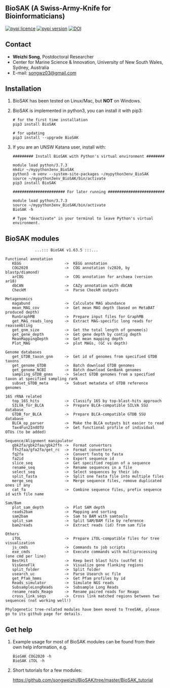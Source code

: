 
## BioSAK (A Swiss-Army-Knife for Bioinformaticians)

[![pypi licence ](https://img.shields.io/pypi/l/BioSAK.svg)](https://opensource.org/licenses/gpl-3.0.html)
[![pypi version ](https://img.shields.io/pypi/v/BioSAK.svg)](https://pypi.python.org/pypi/BioSAK) 
[![DOI](https://zenodo.org/badge/DOI/10.5281/zenodo.4070001.svg)](https://doi.org/10.5281/zenodo.4070001)


Contact
---

+ **Weizhi Song**, Postdoctoral Researcher
+ Center for Marine Science & Innovation, University of New South Wales, Sydney, Australia
+ E-mail: songwz03@gmail.com

    
Installation
---

1. BioSAK has been tested on Linux/Mac, but **NOT** on Windows.

1. BioSAK is implemented in python3, you can install it with pip3:

       # for the first time installation
       pip3 install BioSAK
      
       # for updating
       pip3 install --upgrade BioSAK
      
1. If you are an UNSW Katana user, install with:

       ######### Install BioSAK with Python's virtual environment ########

       module load python/3.7.3
       mkdir ~/mypython3env_BioSAK
       python3 -m venv --system-site-packages ~/mypython3env_BioSAK
       source ~/mypython3env_BioSAK/bin/activate
       pip3 install BioSAK

       ####################### For later running #########################

       module load python/3.7.3
       source ~/mypython3env_BioSAK/bin/activate
       BioSAK -h
              
       # Type "deactivate" in your terminal to leave Python's virtual environment.


BioSAK modules
---
   
                 ...::: BioSAK v1.63.5 :::...

    Functional annotation
       KEGG                   ->  KEGG annotation
       COG2020                ->  COG annotation (v2020, by blastp/diamond)
       arCOG                  ->  COG annotation for archaea (version ar18)
       dbCAN                  ->  CAZy annotation with dbCAN
       CheckM                 ->  Parse CheckM outputs

    Metagenomics
       magabund               ->  Calculate MAG abundance
       mean_MAG_cov           ->  Get mean MAG depth (based on MetaBAT produced depth)
       RunGraphMB             ->  Prepare input files for GraphMB
       get_MAG_reads_long     ->  Extract MAG-specific long reads for reassembling
       get_gnm_size           ->  Get the total length of genome(s)
       get_gene_depth         ->  Get gene depth by contig depth
       MeanMappingDepth       ->  Get mean mapping depth 
       Plot_MAG               ->  plot MAGs, (GC vs depth)

    Genome databases
       get_GTDB_taxon_gnm     ->  Get id of genomes from specified GTDB taxons
       get_genome_GTDB        ->  Batch download GTDB genomes
       get_genome_NCBI        ->  Batch download GenBank genomes
       sampling_GTDB_gnms     ->  Select GTDB genomes from a specified taxon at specified sampling rank
       subset_GTDB_meta       ->  Subset metadata of GTDB reference genomes

    16S rRNA related
       top_16S_hits           ->  Classify 16S by top-blast-hits approach
       SILVA_for_BLCA         ->  Prepare BLCA-compatible SILVA SSU database
       GTDB_for_BLCA          ->  Prepare BLCA-compatible GTDB SSU database
       BLCA_op_parser         ->  Make the BLCA outputs bit easier to read
       Tax4Fun2IndOTU         ->  Get functional profile of individual OTUs (to be added)
    
    Sequence/Alignment manipulator
       gbk2fa/gbk2faa/gbk2ffn ->  Format convertors
       ffn2faa/gfa2fa/get_rc  ->  Format convertors
       fq2fa                  ->  Convert fastq to fasta
       fa2id                  ->  Export sequence id
       slice_seq              ->  Get specified region of a sequence
       rename_seq             ->  Rename sequences in a file
       select_seq             ->  Select sequences by their ids
       split_fasta            ->  Split one fasta file into multiple files
       merge_seq              ->  Merge sequence files, remove duplicated ones if any
       cat_fa                 ->  Combine sequence files, prefix sequence id with file name
    
    Sam/Bam
       plot_sam_depth         ->  Plot SAM depth
       reads2bam              ->  Mapping and sorting
       sam2bam                ->  Sam to BAM with samtools
       split_sam              ->  Split SAM/BAM file by reference
       bam2reads              ->  Extract reads (id) from sam file
    
    Others
       iTOL                   ->  Prepare iTOL-compatible files for tree visualization
       js_cmds                ->  Commands to job scripts
       exe_cmds               ->  Execute commands with multiprocessing (one cmd per line)
       BestHit                ->  Keep best blast hits (outfmt 6)
       VisGeneFlk             ->  Visualize gene flanking regions
       split_folder           ->  Split folder
       usearch_uc             ->  Parse Usearch uc file
       get_Pfam_hmms          ->  Get Pfam profiles by id
       Reads_simulator        ->  Simulate NGS reads
       SubsampleLongReads     ->  Subsample Long Reads
       rename_reads_Reago     ->  Rename paired reads for Reago
       cross_link_seqs        ->  Cross link matched regions between two sequences (not working well!)
       
    Phylogenetic tree-related modules have been moved to TreeSAK, please go to its github page for details.


Get help
---

1. Example usage for most of BioSAK modules can be found from their own help information, e.g.
        
       BioSAK COG2020 -h
       BioSAK iTOL -h 

2. Short tutorials for a few modules:

    https://github.com/songweizhi/BioSAK/tree/master/BioSAK_tutorial
